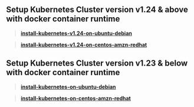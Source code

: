 ## Setup Kubernetes Cluster version v1.24 & above with docker container runtime

> **[install-kubernetes-v1.24-on-ubuntu-debian](https://github.com/lerndevops/educka/blob/master/1-intall/install-kubernetes-v1.24-ubuntu-debian.md)**

> **[install-kubernetes-v1.24-on-centos-amzn-redhat](https://github.com/lerndevops/educka/blob/master/1-intall/install-kubernetes-v1.24-centos-amzn-redhat.md)**

## Setup Kubernetes Cluster version v1.23 & below with docker container runtime

> **[install-kubernetes-on-ubuntu-debian](https://github.com/lerndevops/educka/blob/master/1-intall/install-kubernetes-on-ubuntu-debian.md)**

> **[install-kubernetes-on-centos-amzn-redhat](https://github.com/lerndevops/educka/blob/master/1-intall/install-kubernetes-on-centos-amzn-redhat.md)**
